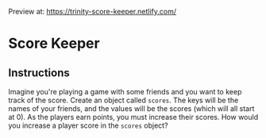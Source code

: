 Preview at: https://trinity-score-keeper.netlify.com/
# Score Keeper

## Instructions

Imagine you're playing a game with some friends and you want to keep track of the score. Create an object called `scores`. The keys will be the names of your friends, and the values will be the scores (which will all start at 0). As the players earn points, you must increase their scores. How would you increase a player score in the `scores` object?
